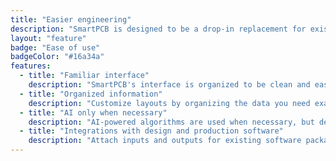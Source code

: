 ```yaml
---
title: "Easier engineering"
description: "SmartPCB is designed to be a drop-in replacement for existing verification software packages — no employee restructuring or extensive retraining necessary. SmartPCB provides more information more readably than competitive solutions, making verification easier without taking control from the team."
layout: "feature"
badge: "Ease of use"
badgeColor: "#16a34a"
features:
  - title: "Familiar interface"
    description: "SmartPCB's interface is organized to be clean and easy to understand for engineers, even with years of experience in other software tools. Use of platform-standard conventions make learning SmartPCB intuitive."
  - title: "Organized information"
    description: "Customize layouts by organizing the data you need exactly as you need it. Save and snapshot projects and workspaces integral to production for continuation and reuse."
  - title: "AI only when necessary"
    description: "AI-powered algorithms are used when necessary, but designed not to disrupt traditional task flows. The use and nature of AI is always explicit, logical, and designed to uphold engineering standards."
  - title: "Integrations with design and production software"
    description: "Attach inputs and outputs for existing software packages already part of your workflow — SmartPCB can be used only when and exactly as needed."
---
```

